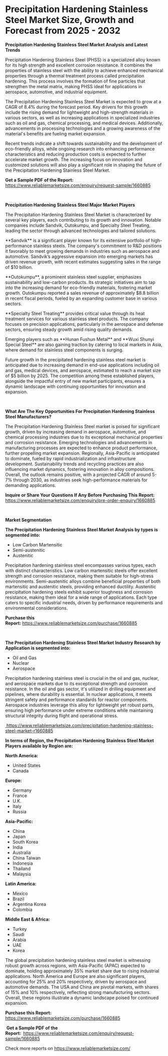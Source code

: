 <p><h1>Precipitation Hardening Stainless Steel Market Size, Growth and Forecast from 2025 - 2032</h1></p><p><strong>Precipitation Hardening Stainless Steel Market Analysis and Latest Trends</strong></p>
<p><p>Precipitation Hardening Stainless Steel (PHSS) is a specialized alloy known for its high strength and excellent corrosion resistance. It combines the properties of stainless steel with the ability to achieve enhanced mechanical properties through a thermal treatment process called precipitation hardening. This process involves the formation of fine particles that strengthen the metal matrix, making PHSS ideal for applications in aerospace, automotive, and industrial equipment.</p><p>The Precipitation Hardening Stainless Steel Market is expected to grow at a CAGR of 8.4% during the forecast period. Key drivers for this growth include the rising demand for lightweight and high-strength materials in various sectors, as well as increasing applications in specialized industries such as oil and gas, chemical processing, and medical devices. Additionally, advancements in processing technologies and a growing awareness of the material's benefits are fueling market expansion. </p><p>Recent trends indicate a shift towards sustainability and the development of eco-friendly alloys, while ongoing research into enhancing performance characteristics and reducing production costs is expected to further accelerate market growth. The increasing focus on innovation and customized solutions will also play a significant role in shaping the future of the Precipitation Hardening Stainless Steel Market.</p></p>
<p><strong>Get a Sample PDF of the Report:&nbsp;</strong> <a href="https://www.reliablemarketsize.com/enquiry/request-sample/1660885?utm_campaign=2481&utm_medium=2&utm_source=Github&utm_content=ia&utm_term=01042025&utm_id=precipitation-hardening-stainless-steel">https://www.reliablemarketsize.com/enquiry/request-sample/1660885</a></p>
<p>&nbsp;</p>
<p><strong>Precipitation Hardening Stainless Steel Major Market Players</strong></p>
<p><p>The Precipitation Hardening Stainless Steel Market is characterized by several key players, each contributing to its growth and innovation. Notable companies include Sandvik, Outokumpu, and Specialty Steel Treating, leading the sector through advanced technologies and tailored solutions.</p><p>**Sandvik** is a significant player known for its extensive portfolio of high-performance stainless steels. The company's commitment to R&D positions it favorably to meet growing demands in industries such as aerospace and automotive. Sandvik’s aggressive expansion into emerging markets has driven revenue growth, with recent estimates suggesting sales in the range of $10 billion.</p><p>**Outokumpu**, a prominent stainless steel supplier, emphasizes sustainability and low-carbon products. Its strategic initiatives aim to tap into the increasing demand for eco-friendly materials, fostering market growth. Outokumpu reported a sales revenue of approximately $8.8 billion in recent fiscal periods, fueled by an expanding customer base in various sectors.</p><p>**Specialty Steel Treating** provides critical value through its heat treatment services for various stainless steel products. The company focuses on precision applications, particularly in the aerospace and defense sectors, ensuring steady growth amid rising quality demands.</p><p>Emerging players such as **Hunan Fushun Metal** and **Wuxi Shunyi Special Steel** are also gaining traction by catering to local markets in Asia, where demand for stainless steel components is surging. </p><p>Future growth in the precipitated hardening stainless steel market is anticipated due to increasing demand in end-use applications including oil and gas, medical devices, and aerospace, estimated to reach a market size of $5 billion by 2025. The competition among these established players, alongside the impactful entry of new market participants, ensures a dynamic landscape with continuing opportunities for innovation and expansion.</p></p>
<p>&nbsp;</p>
<p><strong>What Are The Key Opportunities For Precipitation Hardening Stainless Steel Manufacturers?</strong></p>
<p><p>The Precipitation Hardening Stainless Steel market is poised for significant growth, driven by increasing demand in aerospace, automotive, and chemical processing industries due to its exceptional mechanical properties and corrosion resistance. Emerging technologies and advancements in manufacturing processes are expected to enhance product performance, further propelling market expansion. Regionally, Asia-Pacific is anticipated to dominate, fueled by rapid industrialization and infrastructure development. Sustainability trends and recycling practices are also influencing market dynamics, fostering innovation in alloy compositions. Overall, the outlook remains positive, with a projected CAGR of around 5-7% through 2030, as industries seek high-performance materials for demanding applications.</p></p>
<p><strong>Inquire or Share Your Questions If Any Before Purchasing This Report:</strong> <a href="https://www.reliablemarketsize.com/enquiry/pre-order-enquiry/1660885?utm_campaign=2481&utm_medium=2&utm_source=Github&utm_content=ia&utm_term=01042025&utm_id=precipitation-hardening-stainless-steel">https://www.reliablemarketsize.com/enquiry/pre-order-enquiry/1660885</a></p>
<p>&nbsp;</p>
<p><strong>Market Segmentation</strong></p>
<p><strong>The Precipitation Hardening Stainless Steel Market Analysis by types is segmented into:</strong></p>
<p><ul><li>Low Carbon Martensitic</li><li>Semi-austenitic</li><li>Austenitic</li></ul></p>
<p><p>Precipitation hardening stainless steel encompasses various types, each with distinct characteristics. Low carbon martensitic steels offer excellent strength and corrosion resistance, making them suitable for high-stress environments. Semi-austenitic alloys combine beneficial properties of both martensitic and austenitic steels, providing enhanced ductility. Austenitic precipitation hardening steels exhibit superior toughness and corrosion resistance, making them ideal for a wide range of applications. Each type caters to specific industrial needs, driven by performance requirements and environmental considerations.</p></p>
<p><strong>Purchase this Report:&nbsp;</strong><a href="https://www.reliablemarketsize.com/purchase/1660885?utm_campaign=2481&utm_medium=2&utm_source=Github&utm_content=ia&utm_term=01042025&utm_id=precipitation-hardening-stainless-steel">https://www.reliablemarketsize.com/purchase/1660885</a></p>
<p>&nbsp;</p>
<p><strong>The Precipitation Hardening Stainless Steel Market Industry Research by Application is segmented into:</strong></p>
<p><ul><li>Oil and Gas</li><li>Nuclear</li><li>Aerospace</li></ul></p>
<p><p>Precipitation hardening stainless steel is crucial in the oil and gas, nuclear, and aerospace markets due to its exceptional strength and corrosion resistance. In the oil and gas sector, it's utilized in drilling equipment and pipelines, where durability is essential. In nuclear applications, it meets stringent safety and performance standards for reactor components. Aerospace industries leverage this alloy for lightweight yet robust parts, ensuring high performance under extreme conditions while maintaining structural integrity during flight and operational stress.</p></p>
<p><a href="https://www.reliablemarketsize.com/precipitation-hardening-stainless-steel-market-r1660885?utm_campaign=2481&utm_medium=2&utm_source=Github&utm_content=ia&utm_term=01042025&utm_id=precipitation-hardening-stainless-steel">&nbsp;https://www.reliablemarketsize.com/precipitation-hardening-stainless-steel-market-r1660885</a></p>
<p><strong>In terms of Region, the Precipitation Hardening Stainless Steel Market Players available by Region are:</strong></p>
<p>
    <p> <strong> North America: </strong>
        <ul>
            <li>United States</li>
            <li>Canada</li>
        </ul>
        </p> 
    <p> <strong> Europe: </strong>
        <ul>
            <li>Germany</li>
            <li>France</li>
            <li>U.K.</li>
            <li>Italy</li>
            <li>Russia</li>
        </ul>
        </p> 
    <p> <strong> Asia-Pacific: </strong>
        <ul>
            <li>China</li>
            <li>Japan</li>
            <li>South Korea</li>
            <li>India</li>
            <li>Australia</li>
            <li>China Taiwan</li>
            <li>Indonesia</li>
            <li>Thailand</li>
            <li>Malaysia</li>
        </ul>
        </p> 
    <p> <strong> Latin America: </strong>
        <ul>
            <li>Mexico</li>
            <li>Brazil</li>
            <li>Argentina Korea</li>
            <li>Colombia</li>
        </ul>
        </p> 
    <p> <strong> Middle East & Africa: </strong>
        <ul>
            <li>Turkey</li>
            <li>Saudi</li>
            <li>Arabia</li>
            <li>UAE</li>
            <li>Korea</li>
        </ul>
    </p>
    </p>
<p><p>The global precipitation hardening stainless steel market is witnessing robust growth across regions, with Asia-Pacific (APAC) expected to dominate, holding approximately 35% market share due to rising industrial applications. North America and Europe are also significant players, accounting for 25% and 20% respectively, driven by aerospace and automotive demands. The USA and China are pivotal markets, with shares of 15% and 10% respectively, reflecting strong manufacturing sectors. Overall, these regions illustrate a dynamic landscape poised for continued expansion.</p></p>
<p><strong>Purchase this Report: </strong><a href="https://www.reliablemarketsize.com/purchase/1660885?utm_campaign=2481&utm_medium=2&utm_source=Github&utm_content=ia&utm_term=01042025&utm_id=precipitation-hardening-stainless-steel">https://www.reliablemarketsize.com/purchase/1660885</a></p>
<p>&nbsp;<strong>Get a Sample PDF of the Report:&nbsp;&nbsp;</strong><a href="https://www.reliablemarketsize.com/enquiry/request-sample/1660885?utm_campaign=2481&utm_medium=2&utm_source=Github&utm_content=ia&utm_term=01042025&utm_id=precipitation-hardening-stainless-steel">https://www.reliablemarketsize.com/enquiry/request-sample/1660885</a></p>
<p><strong></strong></p>
<p>Check more reports on <a href="https://www.reliablemarketsize.com/?utm_campaign=2481&utm_medium=2&utm_source=Github&utm_content=ia&utm_term=01042025&utm_id=precipitation-hardening-stainless-steel">https://www.reliablemarketsize.com/</a></p>
